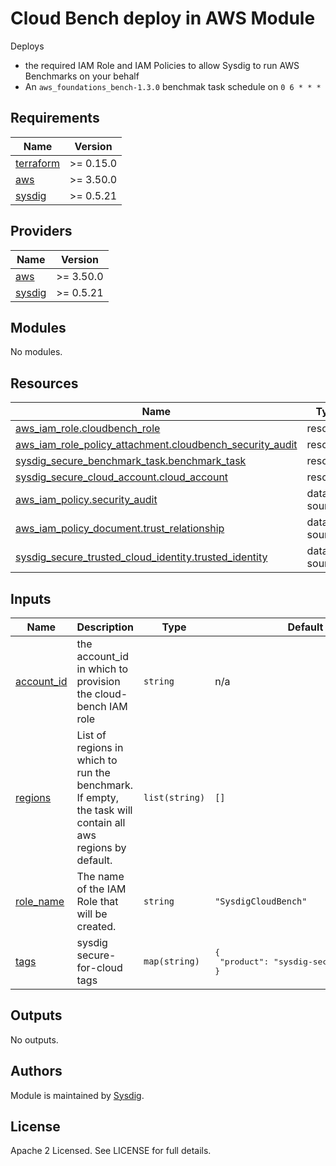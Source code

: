 # Cloud Bench deploy in AWS Module

Deploys

- the required IAM Role and IAM Policies to allow Sysdig to run AWS Benchmarks on your behalf
- An `aws_foundations_bench-1.3.0` benchmak task schedule on  `0 6 * * *`



<!-- BEGINNING OF PRE-COMMIT-TERRAFORM DOCS HOOK -->
## Requirements

| Name | Version |
|------|---------|
| <a name="requirement_terraform"></a> [terraform](#requirement\_terraform) | >= 0.15.0 |
| <a name="requirement_aws"></a> [aws](#requirement\_aws) | >= 3.50.0 |
| <a name="requirement_sysdig"></a> [sysdig](#requirement\_sysdig) | >= 0.5.21 |

## Providers

| Name | Version |
|------|---------|
| <a name="provider_aws"></a> [aws](#provider\_aws) | >= 3.50.0 |
| <a name="provider_sysdig"></a> [sysdig](#provider\_sysdig) | >= 0.5.21 |

## Modules

No modules.

## Resources

| Name | Type |
|------|------|
| [aws_iam_role.cloudbench_role](https://registry.terraform.io/providers/hashicorp/aws/latest/docs/resources/iam_role) | resource |
| [aws_iam_role_policy_attachment.cloudbench_security_audit](https://registry.terraform.io/providers/hashicorp/aws/latest/docs/resources/iam_role_policy_attachment) | resource |
| [sysdig_secure_benchmark_task.benchmark_task](https://registry.terraform.io/providers/sysdiglabs/sysdig/latest/docs/resources/secure_benchmark_task) | resource |
| [sysdig_secure_cloud_account.cloud_account](https://registry.terraform.io/providers/sysdiglabs/sysdig/latest/docs/resources/secure_cloud_account) | resource |
| [aws_iam_policy.security_audit](https://registry.terraform.io/providers/hashicorp/aws/latest/docs/data-sources/iam_policy) | data source |
| [aws_iam_policy_document.trust_relationship](https://registry.terraform.io/providers/hashicorp/aws/latest/docs/data-sources/iam_policy_document) | data source |
| [sysdig_secure_trusted_cloud_identity.trusted_identity](https://registry.terraform.io/providers/sysdiglabs/sysdig/latest/docs/data-sources/secure_trusted_cloud_identity) | data source |

## Inputs

| Name | Description | Type | Default | Required |
|------|-------------|------|---------|:--------:|
| <a name="input_account_id"></a> [account\_id](#input\_account\_id) | the account\_id in which to provision the cloud-bench IAM role | `string` | n/a | yes |
| <a name="input_regions"></a> [regions](#input\_regions) | List of regions in which to run the benchmark. If empty, the task will contain all aws regions by default. | `list(string)` | `[]` | no |
| <a name="input_role_name"></a> [role\_name](#input\_role\_name) | The name of the IAM Role that will be created. | `string` | `"SysdigCloudBench"` | no |
| <a name="input_tags"></a> [tags](#input\_tags) | sysdig secure-for-cloud tags | `map(string)` | <pre>{<br>  "product": "sysdig-secure-for-cloud"<br>}</pre> | no |

## Outputs

No outputs.
<!-- END OF PRE-COMMIT-TERRAFORM DOCS HOOK -->

## Authors

Module is maintained by [Sysdig](https://sysdig.com).

## License

Apache 2 Licensed. See LICENSE for full details.
